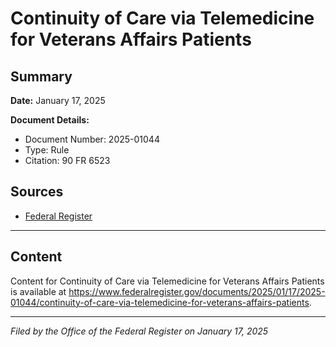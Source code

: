 # Continuity of Care via Telemedicine for Veterans Affairs Patients

## Summary

**Date:** January 17, 2025

**Document Details:**
- Document Number: 2025-01044
- Type: Rule
- Citation: 90 FR 6523

## Sources
- [Federal Register](https://www.federalregister.gov/documents/2025/01/17/2025-01044/continuity-of-care-via-telemedicine-for-veterans-affairs-patients)

---

## Content

Content for Continuity of Care via Telemedicine for Veterans Affairs Patients is available at https://www.federalregister.gov/documents/2025/01/17/2025-01044/continuity-of-care-via-telemedicine-for-veterans-affairs-patients.

---

*Filed by the Office of the Federal Register on January 17, 2025*
